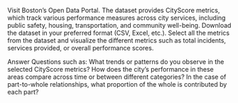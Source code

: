 Visit Boston’s Open Data Portal. The dataset provides CityScore metrics, which track various performance measures across city services, including public safety, housing, transportation, and community well-being. Download the dataset in your preferred format (CSV, Excel, etc.).
Select all the metrics from the dataset and visualize the different metrics such as total incidents, services provided, or overall performance scores.
 
Answer Questions such as:
What trends or patterns do you observe in the selected CityScore metrics?
How does the city’s performance in these areas compare across time or between different categories?
In the case of part-to-whole relationships, what proportion of the whole is contributed by each part?
